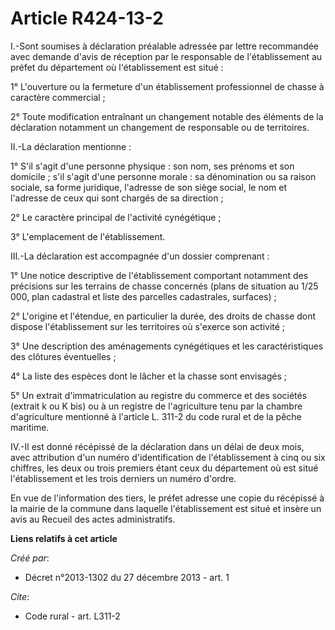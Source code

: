 # Article R424-13-2

I.-Sont soumises à déclaration préalable adressée par lettre recommandée avec demande d'avis de réception par le responsable
de l'établissement au préfet du département où l'établissement est situé : 

1° L'ouverture ou la fermeture d'un établissement professionnel de chasse à caractère commercial ; 

2° Toute modification entraînant un changement notable des éléments de la déclaration notamment un changement de responsable
ou de territoires. 

II.-La déclaration mentionne : 

1° S'il s'agit d'une personne physique : son nom, ses prénoms et son domicile ; s'il s'agit d'une personne morale : sa
dénomination ou sa raison sociale, sa forme juridique, l'adresse de son siège social, le nom et l'adresse de ceux qui sont
chargés de sa direction ; 

2° Le caractère principal de l'activité cynégétique ; 

3° L'emplacement de l'établissement. 

III.-La déclaration est accompagnée d'un dossier comprenant : 

1° Une notice descriptive de l'établissement comportant notamment des précisions sur les terrains de chasse concernés (plans
de situation au 1/25 000, plan cadastral et liste des parcelles cadastrales, surfaces) ; 

2° L'origine et l'étendue, en particulier la durée, des droits de chasse dont dispose l'établissement sur les territoires où
s'exerce son activité ; 

3° Une description des aménagements cynégétiques et les caractéristiques des clôtures éventuelles ; 

4° La liste des espèces dont le lâcher et la chasse sont envisagés ; 

5° Un extrait d'immatriculation au registre du commerce et des sociétés (extrait k ou K bis) ou à un registre de
l'agriculture tenu par la chambre d'agriculture mentionné à l'article L. 311-2 du code rural et de la pêche maritime. 

IV.-Il est donné récépissé de la déclaration dans un délai de deux mois, avec attribution d'un numéro d'identification de
l'établissement à cinq ou six chiffres, les deux ou trois premiers étant ceux du département où est situé l'établissement et
les trois derniers un numéro d'ordre. 

En vue de l'information des tiers, le préfet adresse une copie du récépissé à la mairie de la commune dans laquelle
l'établissement est situé et insère un avis au Recueil des actes administratifs.

**Liens relatifs à cet article**

_Créé par_:

  - Décret n°2013-1302 du 27 décembre 2013 - art. 1

_Cite_:

  - Code rural - art. L311-2
